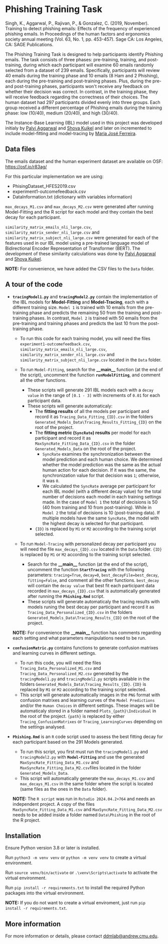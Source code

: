 # Phishing Training Task

Singh, K., Aggarwal, P., Rajivan, P., & Gonzalez, C. (2019, November). Training to detect phishing emails: Effects of the frequency of experienced phishing emails. In Proceedings of the human factors and ergonomics society annual meeting (Vol. 63, No. 1, pp. 453-457). Sage CA: Los Angeles, CA: SAGE Publications.


The Phishing Training Task is designed to help participants identify Phishing emails. The task consists of three phases: pre-training, training, and post-training, during which each participant will examine 60 emails randomly selected from a dataset of 239 emails. Specifically, participants will review 40 emails during the training phase and 10 emails (8 Ham and 2 Phishing), each during the pre-training and post-training phases. Plus, during the pre- and post-training phases, participants won't receive any feedback on whether their decision was correct. In contrast, in the training phase, they will receive feedback regarding the correctness of their choices.
The human dataset had 297 participants divided evenly into three groups. Each group received a different percentage of Phishing emails during the training phase: low (10/40), medium (20/40), and high (30/40).


The Instance-Base Learning (IBL) model used in this project was developed initialy by [Palvi Aggarwal](https://github.com/palvi-12) and [Shova Kuikel](https://github.com/Shovaa) and later on incremented to include model-fitting and model-tracing by [Maria José Ferreira](https://github.com/MariaJoseF).



## Data files

The emails dataset and the human experiment dataset are available on OSF: https://osf.io/r83ag/

For this particular implementation we are using:
- PhisingDataset_HFES2019.csv
- experiment1-outcomefeedback.csv 
- DataInformation.txt (dictionary with variables information)

`max_decays_M1.csv` and `max_decays_M2.csv` were generated after running Model-Fitting and the R script for each model and they contain the best decay for each participant.

`similarity_matrix_emails_nli_large.csv`, `similarity_matrix_sender_nli_large.csv` and `similarity_matrix_subject_nli_large.csv` were generated for each of the features used in our IBL model using a pre-trained language model of Bidirectional Encoder Representation of Transformer (BERT). The development of these similarity calculations was done by [Palvi Aggarwal](https://github.com/palvi-12) and [Shova Kuikel](https://github.com/Shovaa).

**NOTE:** For convenience, we have added the CSV files to the `Data` folder.

## A tour of the code

- **`tracingModel1.py`** and **`tracingModel2.py`** contain the implementation of the IBL models for **Model-Fitting** and **Model-Tracing**, each with a different training size. `Model 1` is trained with 10 emails from the pre-training phase and predicts the remaining 50 from the training and post-training phases. In contrast, `Model 2` is trained with 50 emails from the pre-training and training phases and predicts the last 10 from the post-training phase.
    - To run this code for each training model, you will need the files `experiment1-outcomefeedback.csv`, `similarity_matrix_emails_nli_large.csv`, `similarity_matrix_sender_nli_large.csv` and `similarity_matrix_subject_nli_large.csv` located in the `Data` folder.
    
    - To run `Model-Fitting`, search for the **\_\_main\_\_** function (at the end of the script), uncomment the function **`runModelFitting`**, and comment all the other functions.
        - These scripts will generate 291 IBL models each with a `decay value` in the range of `[0.1 - 3]` with increments of `0.01` for each participant data.
        - These scripts will generate automaticaly:
            - The **fitting results** of all the models per participant and record it as `Tracing_Data_Fitting_{ID}.csv` in the folders `Generated_Models_Data\Tracing_Results_Fitting_{ID}` on the root of the project. 
            - The **fitting metric (`SyncRate`) results** per model for each participant and record it as `MaxSyncRate_Fitting_Data_{ID}.csv` in the folder `Generated_Models_Data` on the root of the project. 
                - `SyncRate` examines the synchronization between the model prediction and each human choice. We determined whether the model prediction was the same as the actual human action for each decision. If it was the same, the synchronization value for that decision was `1`; otherwise, it was `0`. 
                - We calculated the `SyncRate` average per participant for each IBL model (with a different decay value) for the total number of decisions each model in each training settings made. In the case of `Model 1` the total of decisions is 50 (40 from training and 10 from post-training). While in `Model 2` the total of decisions is 10 (post-training data). If multiple models have the same `SyncRate`, the model with the highest decay is selected for that participant.
            - `{ID}` is replaced by `M1` or `M2` according to the training script selected.

    - To run `Model-Tracing` with personalized decay per participant you will need the file `max_decays_{ID}.csv` located in the `Data` folder. `{ID}` is replaced by `M1` or `M2` according to the training script selected.
        - Search for the **\_\_main\_\_** function (at the end of the script), uncomment the function **`StartTracing`** with the following parameters: `tracing=True`, `decay=0`, `best_decayFile=best_decay`, `fitting=False`, and comment all the other functions. `best_decay` will contain the `decay value` that best fit each participant data recorded in `max_decays_{ID}.csv` that is automatically generated after running the **`Phishing.Rmd`** script.
        - These scripts will generate automaticaly the tracing results with models runing the best decay per participant and record it as `Tracing_Data_Personalized_{ID}.csv` in the folders `Generated_Models_Data\Tracing_Results_{ID}` on the root of the project.

    **NOTE:**  For convenience the **\_\_main\_\_** function has comments regarding each setting and what parameters manipulations need to be run.

- **`confusionMatric.py`** contains functions to generate confusion matrixes and learning curves in different settings.
    - To run this code, you will need the files `Tracing_Data_Personalized_M1.csv` and `Tracing_Data_Personalized_M2.csv` generated by the `tracingModel1.py` and `tracingModel2.py` scripts available in the folders `Generated_Models_Data\Tracing_Results_{ID}`. `{ID}` is replaced by `M1` or `M2` according to the training script selected.
    - This script will generate automatically images in the `PNG` format with confusion matrixes and learning curves of the `Model Predictions` and/or the `Human Choices` in different settings. These images will be automaticaly stored in a folder named `Plots_{path}\Individual` in the root of the project. `{path}` is replaced by either `Tracing_ConfusionMatrixes` or `Tracing_LearningCurves` depending on the settings analysed.

- **`Phishing.Rmd`** is an `R` code script used to assess the best fitting decay for each participant based on the 291 Models generated.
    - To run this script, you first must run the `tracingModel1.py` and `tracingModel2.py` with **`Model-Fitting`** and use the generated `MaxSyncRate_Fitting_Data_M1.csv` and `MaxSyncRate_Fitting_Data_M2.csv`files located in the folder `Generated_Models_Data`.
    - This script will automatically generate the `max_decays_M1.csv` and `max_decays_M1.csv` in the same folder where the script is located (same files as the ones in the `Data` folder).

    **NOTE:** The `R script` was run in `Rstudio 2024.04.2+764` and needs an independent project. A copy of the files `MaxSyncRate_Fitting_Data_M1.csv` and `MaxSyncRate_Fitting_Data_M2.csv` needs to be added inside a folder named `Data\Phishing` in the root of the R project.

## Installation

Ensure Python version 3.8 or later is installed.

Run `python3 -m venv venv` or `python -m venv venv` to create a virtual environment.

Run `source venv/bin/activate` or `.\venv\Scripts\activate` to activate the virtual environment.

Run `pip install -r requirements.txt` to install the required Python packages into the virtual environment.

**NOTE:** If you do not want to create a virtual enviroment, just run `pip install -r requirements.txt`.


## More information

For more information or details, please contact [ddmlab@andrew.cmu.edu](mailto:ddmlab@andrew.cmu.edu).